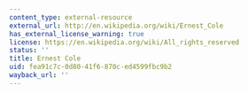 ```yaml
---
content_type: external-resource
external_url: http://en.wikipedia.org/wiki/Ernest_Cole
has_external_license_warning: true
license: https://en.wikipedia.org/wiki/All_rights_reserved
status: ''
title: Ernest Cole
uid: fea91c7c-0d80-41f6-870c-ed4599fbc9b2
wayback_url: ''
---
```

